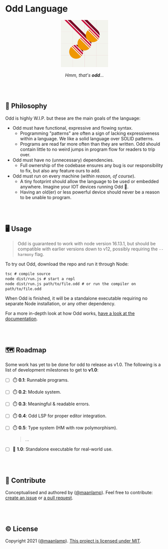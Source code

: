 # Odd Language

<div align="center">
<img src="./logo.svg" height="150" alt="A yellowish-grey square with a thin, faint red — almost pink — grid. In the centre of this square is the word 'odd', written with an industrial design typeface with no holes in the letters, rotated to the left by 45 degrees from the centre. Every letter of the word is composed of four separated coloured parts, going from yellow-orange, to orange, to soft-red to dark crimson. Both D's of the word have ascenders that extend to the end of the square.">

_Hmm, that's **odd**..._

</div>

<br/>
<br/>

## 🧠 Philosophy

Odd is highly W.I.P. but these are the main goals of the language:

- Odd must have functional, expressive and flowing syntax.
  - Programming "patterns" are often a sign of lacking expressiveness within a language. We like a solid language over SOLID patterns.
  - Programs are read far more often than they are written. Odd should contain little to no weird jumps in program flow for readers to trip over.
- Odd must have no (unnecessary) dependencies.
  - Full ownership of the codebase ensures any bug is our responsibility to fix, but also any feature ours to add.
- Odd must run on every machine (_within reason, of course_).
  - A tiny footprint should allow the language to be used or embedded anywhere. Imagine your IOT devices running Odd 🤯.
  - Having an old(er) or less powerful device should never be a reason to be unable to program.

<br/>
<br/>

## 🖥️ Usage

> Odd is guaranteed to work with node version 16.13.1, but should be compatible with earlier versions down to v12, possibly requiring the `--harmony` flag.

To try out Odd, download the repo and run it through Node:

```shell
tsc # compile source
node dist/run.js # start a repl
node dist/run.js path/to/file.odd # or run the compiler on path/to/file.odd
```

When Odd is finished, it will be a standalone executable requiring no separate Node installation, or any other dependency.

For a more in-depth look at how Odd works, [have a look at the documentation](docs/syntax.md).

<br/>
<br/>

## 🗺️ Roadmap

Some work has yet to be done for odd to release as v1.0. The following is a list of development milestones to get to **v1.0**:

- [ ] ⏱️ **0.1**: Runnable programs.
- [ ] ⏱️ **0.2**: Module system.
- [ ] ⏱️ **0.3**: Meaningful & readable errors.
- [ ] ⏱️ **0.4**: Odd LSP for proper editor integration.
- [ ] ⏱️ **0.5**: Type system (HM with row polymorphism).

  > ...

- [ ] 🏁 **1.0**: Standalone executable for real-world use.

<br/>
<br/>

## 🤸 Contribute

Conceptualised and authored by ([@maanlamp](https://github.com/maanlamp)). Feel free to contribute: [create an issue](https://github.com/oddlanguage/odd/issues/new) or [a pull request](https://github.com/oddlanguage/odd/pulls).

<br/>
<br/>

## © License

Copyright 2021 ([@maanlamp](https://github.com/maanlamp)).
[This project is licensed under MIT](./LICENSE.txt).
